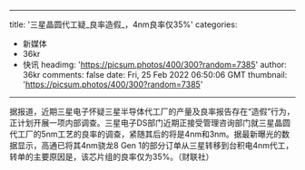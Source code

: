 
---
title: '三星晶圆代工疑_良率造假_，4nm良率仅35%'
categories: 
 - 新媒体
 - 36kr
 - 快讯
headimg: 'https://picsum.photos/400/300?random=7385'
author: 36kr
comments: false
date: Fri, 25 Feb 2022 06:50:06 GMT
thumbnail: 'https://picsum.photos/400/300?random=7385'
---

<div>   
据报道，近期三星电子怀疑三星半导体代工厂的产量及良率报告存在“造假”行为，正计划开展一项内部调查。三星电子DS部门近期正接受管理咨询部门就三星晶圆代工厂的5nm工艺的良率的调查，紧随其后的将是4nm和3nm。据最新曝光的数据显示，高通已将其4nm骁龙8 Gen 1的部分订单从三星转移到台积电4nm代工，转单的主要原因是，该芯片组的良率仅为35%。（财联社）  
</div>
            